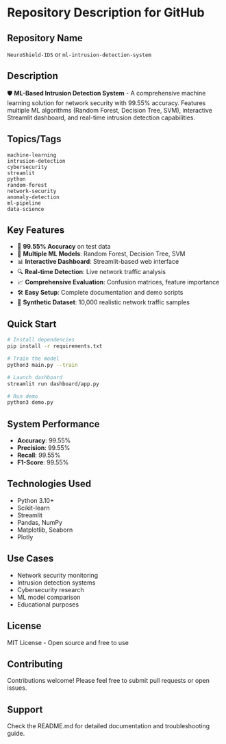 # Repository Description for GitHub

## Repository Name
`NeuroShield-IDS` or `ml-intrusion-detection-system`

## Description
🛡️ **ML-Based Intrusion Detection System** - A comprehensive machine learning solution for network security with 99.55% accuracy. Features multiple ML algorithms (Random Forest, Decision Tree, SVM), interactive Streamlit dashboard, and real-time intrusion detection capabilities.

## Topics/Tags
```
machine-learning
intrusion-detection
cybersecurity
streamlit
python
random-forest
network-security
anomaly-detection
ml-pipeline
data-science
```

## Key Features
- 🎯 **99.55% Accuracy** on test data
- 🤖 **Multiple ML Models**: Random Forest, Decision Tree, SVM
- 📊 **Interactive Dashboard**: Streamlit-based web interface
- 🔍 **Real-time Detection**: Live network traffic analysis
- 📈 **Comprehensive Evaluation**: Confusion matrices, feature importance
- 🛠️ **Easy Setup**: Complete documentation and demo scripts
- 📁 **Synthetic Dataset**: 10,000 realistic network traffic samples

## Quick Start
```bash
# Install dependencies
pip install -r requirements.txt

# Train the model
python3 main.py --train

# Launch dashboard
streamlit run dashboard/app.py

# Run demo
python3 demo.py
```

## System Performance
- **Accuracy**: 99.55%
- **Precision**: 99.55%
- **Recall**: 99.55%
- **F1-Score**: 99.55%

## Technologies Used
- Python 3.10+
- Scikit-learn
- Streamlit
- Pandas, NumPy
- Matplotlib, Seaborn
- Plotly

## Use Cases
- Network security monitoring
- Intrusion detection systems
- Cybersecurity research
- ML model comparison
- Educational purposes

## License
MIT License - Open source and free to use

## Contributing
Contributions welcome! Please feel free to submit pull requests or open issues.

## Support
Check the README.md for detailed documentation and troubleshooting guide.
